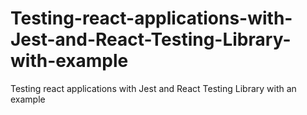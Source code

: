 # Testing-react-applications-with-Jest-and-React-Testing-Library-with-example
Testing react applications with Jest and React Testing Library with an example
